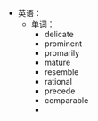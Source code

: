 - 英语：
	- 单词：
		- delicate
		- prominent
		- promarily
		- mature
		- resemble
		- rational
		- precede
		- comparable
		-